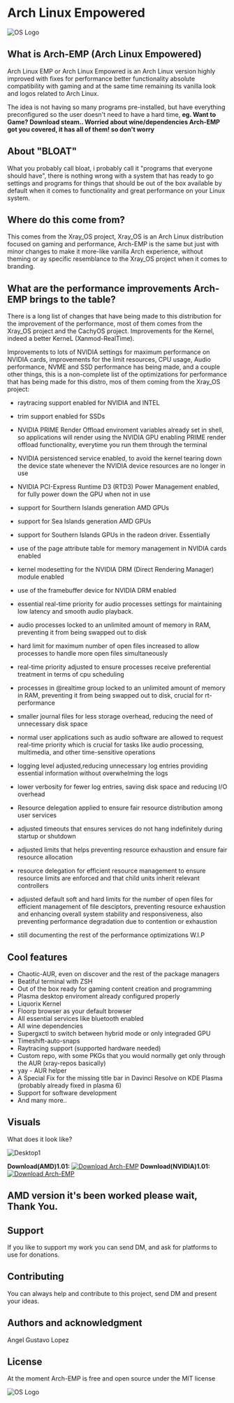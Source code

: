 # Arch Linux Empowered

![OS Logo](https://images2.imgbox.com/cb/60/hskBSEv0_o.png)

## What is Arch-EMP (Arch Linux Empowered)

Arch Linux EMP or Arch Linux Empowred is an Arch Linux version highly improved with fixes for performance better functionality absolute compatibility with gaming and at the same time remaining its vanilla look and logos related to Arch Linux.

The idea is not having so many programs pre-installed, but have everything preconfigured so the user doesn't need to have a hard time, **eg. Want to Game? Download steam.. Worried about wine/dependencies Arch-EMP got you covered, it has all of them! so don't worry**

## About "BLOAT"
What you probably call bloat, i probably call it "programs that everyone should have", there is nothing wrong with a system that has ready to go settings and programs for things that should be out of the box available by default when it comes to functionality and great performance on your Linux system. 

## Where do this come from?
This comes from the Xray_OS project, Xray_OS is an Arch Linux distribution focused on gaming and performance, Arch-EMP is the same but just with minor changes to make it more-like vanilla Arch experience, without theming or ay specific resemblance to the Xray_OS project when it comes to branding.

## What are the performance improvements Arch-EMP brings to the table?

There is a long list of changes that have being made to this distribution for the improvement of the performance, most of them comes from the Xray_OS project and the CachyOS project. Improvements for the Kernel, indeed a better KerneL (Xanmod-RealTime). 

Improvements to lots of NVIDIA settings for maximum performance on NVIDIA cards, improvements for the limit resources, CPU usage, Audio performance, NVME and SSD performance has being made, and a couple other things, this is a non-complete list of the optimizations for performance that has being made for this distro, mos of them coming from the Xray_OS project:

- raytracing support enabled for NVIDIA and INTEL

- trim support enabled for SSDs

- NVIDIA PRIME Render Offload enviroment variables already set in shell, so applications will render using the NVIDIA GPU enabling PRIME render offload functionality, everytime you run them through the terminal 

- NVIDIA persistenced service enabled, to avoid the kernel tearing down the device state whenever the NVIDIA device resources are no longer in use

- NVIDIA PCI-Express Runtime D3 (RTD3) Power Management enabled, for fully power down the GPU when not in use

- support for Sourthern Islands generation AMD GPUs

- support for Sea Islands generation AMD GPUs

- support for Southern Islands GPUs in the radeon driver. Essentially

- use of the page attribute table for memory management in NVIDIA cards enabled

- kernel modesetting for the NVIDIA DRM (Direct Rendering Manager) module enabled

- use of the framebuffer device for NVIDIA DRM enabled
 
- essential real-time priority for audio processes settings for maintaining low latency and smooth audio playback.
 
- audio processes locked to an unlimited amount of memory in RAM, preventing it from being swapped out to disk
 
- hard limit for maximum number of open files increased to allow processes to handle more open files simultaneously
 
- real-time priority adjusted to ensure processes receive preferential treatment in terms of cpu scheduling
 
- processes in @realtime group locked to an unlimited amount of memory in RAM, preventing it from being swapped out to disk, crucial for rt-performance
 
- smaller journal files for less storage overhead, reducing the need of unnecessary disk space
 
- normal user applications such as audio software are allowed to request real-time priority which is crucial for tasks like audio processing, multimedia, and other time-sensitive operations
 
- logging level adjusted,reducing unnecessary log entries providing essential information without overwhelming the logs
 
- lower verbosity for fewer log entries, saving disk space and reducing I/O overhead
 
- Resource delegation applied to ensure fair resource distribution among user services
 
- adjusted timeouts that ensures services do not hang indefinitely during startup or shutdown
 
- adjusted limits that helps preventing resource exhaustion and ensure fair resource allocation

- resource delegation for efficient resource management to ensure resource limits are enforced and that child units inherit relevant controllers
 
- adjusted default soft and hard limits for the number of open files for efficient management of file desciptors, preventing resource exhaustion and enhancing overall system stability and responsiveness, also preventing performance degradation due to contention or exhaustion

- still documenting the rest of the performance optimizations W.I.P

## Cool features
- Chaotic-AUR, even on discover and the rest of the package managers
- Beatiful terminal with ZSH
- Out of the box ready for gaming content creation and programming
- Plasma desktop enviroment already configured properly
- Liquorix Kernel
- Floorp browser as your default browser
- All essential services like bluetooth enabled
- All wine dependencies
- Supergxctl to switch between hybrid mode or only integraded GPU
- Timeshift-auto-snaps
- Raytracing support (supported hardware needed)
- Custom repo, with some PKGs that you would normally get only through the AUR (xray-repos basically)
- yay - AUR helper
- A Special Fix for the missing title bar in Davinci Resolve on KDE Plasma (probably already fixed in plasma 6)
- Support for software development
- And many more..

## Visuals
What does it look like?

![Desktop1](https://images2.imgbox.com/da/c2/DbH8ijhH_o.png)

**Download(AMD)1.01:** [![Download Arch-EMP](https://a.fsdn.com/con/app/sf-download-button)](https://sourceforge.net/projects/arch-linux-empowered-arch-emp/files/plasma-amd/DOWNLOAD%20LINK.txt/download)
**Download(NVIDIA)1.01:** [![Download Arch-EMP](https://a.fsdn.com/con/app/sf-download-button)](https://sourceforge.net/projects/arch-linux-empowered-arch-emp/files/plasma-nvidia/DOWNLOAD%20LINK-NVIDIA.txt/download)

## AMD version it's been worked please wait, Thank You. 

## Support
If you like to support my work you can send DM, and ask for platforms to use for donations.

## Contributing
You can always help and contribute to this project, send DM and present your ideas.

## Authors and acknowledgment
Angel Gustavo Lopez

## License
At the moment Arch-EMP is free and open source under the MIT license

![OS Logo](https://images2.imgbox.com/cb/60/hskBSEv0_o.png)
